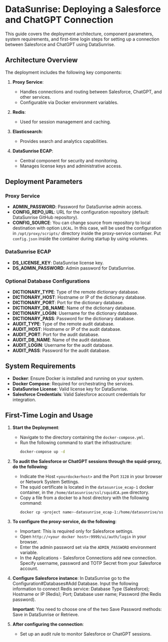 # DataSunrise: Deploying a Salesforce and ChatGPT Connection

This guide covers the deployment architecture, component parameters, system requirements, and first-time login steps for setting up a connection between Salesforce and ChatGPT using DataSunrise.

## Architecture Overview

The deployment includes the following key components:

1. **Proxy Service**:
   - Handles connections and routing between Salesforce, ChatGPT, and other services.
   - Configurable via Docker environment variables.
   
2. **Redis**:
   - Used for session management and caching.
   
3. **Elasticsearch**:
   - Provides search and analytics capabilities.
   
4. **DataSunrise ECAP**:
   - Central component for security and monitoring.
   - Manages license keys and administrative access.

## Deployment Parameters

### Proxy Service

- **ADMIN_PASSWORD**: Password for DataSunrise admin access.
- **CONFIG_REPO_URL**: URL for the configuration repository (default: DataSunrise GitHub repository).
- **CONFIG_SOURCE**: You can change source from repository to local destination with option `LOCAL`. In this case,
                     will be used the configuration in `/opt/proxy/scripts/` directory inside the proxy-service container. Put `config.json` inside
                     the container during startup by using volumes.

### DataSunrise ECAP

- **DS_LICENSE_KEY**: DataSunrise license key.
- **DS_ADMIN_PASSWORD**: Admin password for DataSunrise.
  
### Optional Database Configurations

- **DICTIONARY_TYPE**: Type of the remote dictionary database.
- **DICTIONARY_HOST**: Hostname or IP of the dictionary database.
- **DICTIONARY_PORT**: Port for the dictionary database.
- **DICTIONARY_DB_NAME**: Name of the dictionary database.
- **DICTIONARY_LOGIN**: Username for the dictionary database.
- **DICTIONARY_PASS**: Password for the dictionary database.
- **AUDIT_TYPE**: Type of the remote audit database.
- **AUDIT_HOST**: Hostname or IP of the audit database.
- **AUDIT_PORT**: Port for the audit database.
- **AUDIT_DB_NAME**: Name of the audit database.
- **AUDIT_LOGIN**: Username for the audit database.
- **AUDIT_PASS**: Password for the audit database.

## System Requirements

- **Docker**: Ensure Docker is installed and running on your system.
- **Docker Compose**: Required for orchestrating the services.
- **DataSunrise License**: Valid license key for DataSunrise.
- **Salesforce Credentials**: Valid Salesforce account credentials for integration.

## First-Time Login and Usage

1. **Start the Deployment**:
   - Navigate to the directory containing the `docker-compose.yml`.
   - Run the following command to start the infrastructure:
     ```bash
     docker-compose up -d
     ```

2. **To audit the Salesforce or ChatGPT sessions through the squid-proxy, do the following**:
   - Indicate the Host `<yourdockerhost>` and the Port `3128` in your browser or Network System Settings.
   - The squid certificate is located in the `datasunrise_ecap-1` docker container, in the `/home/datasunrise/ssl/squidCA.pem` directory.
   - Copy a file from a docker to a host directory <destiny> with the following command:
      ```bash
      docker cp <project name>-datasunrise_ecap-1:/home/datasunrise/ssl/squidCA.pem <destiny>
      ```

3. **To configure the proxy-service, do the following**:
   - Important: This is required only for Salesforce settings.
   - Open `http://<your docker host>:9999/ui/auth/login` in your browser.
   - Enter the admin password set via the `ADMIN_PASSWORD` environment variable.
   - In the Applications - Salesforce Connections add new connection. Specify username, password and TOTP Secret from your Salesforce account.

4. **Configure Salesforce instance**:
   In DataSunrise go to the Configuration#Databases#Add Database. Input the following information to connect Redis service:
      Database Type (Salesforce);
      Hostname or IP (Redis);
      Port;
      Database user name;
      Password (the Redis password).
   
   **Important**: You need to choose one of the two Save Password methods: Save in DataSunrise or Retrieve.

6. **After configuring the connection**:
   - Set up an audit rule to monitor Salesforce or ChatGPT sessions. 
